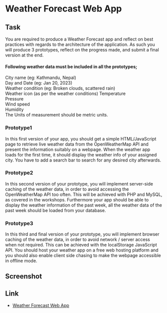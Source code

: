 # Weather Forecast Web App

## Task
You are required to produce a Weather Forecast app and reflect on best practices with regards to the architecture of the application. As such you will produce 3 prototypes, reflect on the progress made, and submit a final version at the end.

#### Following weather data must be included in all the prototypes;

City name (eg: Kathmandu, Nepal)  
Day and Date (eg: Jan 20, 2023)  
Weather condition (eg: Broken clouds, scattered rain)  
Weather icon (as per the weather conditions)
Temperature  
Pressure  
Wind speed  
Humidity  
The Units of measurement should be metric units.

### Prototype1

In this first version of your app, you should get a simple HTML/JavaScript
page to retrieve live weather data from the OpenWeatherMap API and
present the information suitably on a webpage.
When the weather app loads for the first time, it should display the weather
info of your assigned city. You have to add a search bar to search for any
desired city afterwards.

### Prototype2

In this second version of your prototype, you will implement server-side
caching of the weather data, in order to avoid accessing the
OpenWeatherMap API too often. This will be achieved with PHP and MySQL,
as covered in the workshops.
Furthermore your app should be able to display the weather information of the
past week, all the weather data of the past week should be loaded from
your database.

### Prototype3

In this third and final version of your prototype, you will implement browser
caching of the weather data, in order to avoid network / server access when
not required. This can be achieved with the localStorage JavaScript API. You should host your weather app on a free web hosting platform and you should also enable client side chasing to make the webpage accessible in offline mode.

## Screenshot


## Link

- [Weather Forecast Web App](https://weatherforecastwebapp.000webhostapp.com/)